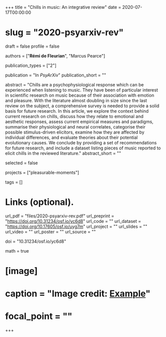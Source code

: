 +++
title = "Chills in music: An integrative review"
date = 2020-07-17T00:00:00
# slug = "2020-psyarxiv-rev"
draft = false
profile = false

authors = ["**Rémi de Fleurian**", "Marcus Pearce"]

publication_types = ["2"]

publication = "In *PsyArXiv*"
publication_short = ""

abstract = "Chills are a psychophysiological response which can be experienced when listening to music. They have been of particular interest in scientific research on music because of their association with emotion and pleasure. With the literature almost doubling in size since the last review on the subject, a comprehensive survey is needed to provide a solid basis for future research. In this article, we explore the context behind current research on chills, discuss how they relate to emotional and aesthetic responses, assess current empirical measures and paradigms, summarise their physiological and neural correlates, categorise their possible stimulus-driven elicitors, examine how they are affected by individual differences, and evaluate theories about their potential evolutionary causes. We conclude by providing a set of recommendations for future research, and include a dataset listing pieces of music reported to elicit chills in the reviewed literature."
abstract_short = ""

selected = false

projects = ["pleasurable-moments"]

tags = []

# Links (optional).
url_pdf = "files/2020-psyarxiv-rev.pdf"
url_preprint = "https://doi.org/10.31234/osf.io/yc6d8"
url_code = ""
url_dataset = "https://doi.org/10.17605/osf.io/uyg7m"
url_project = ""
url_slides = ""
url_video = ""
url_poster = ""
url_source = ""


doi = "10.31234/osf.io/yc6d8"

math = true

# [image]
#   caption = "Image credit: [**Example**](https://example.org)"
#   focal_point = ""
+++